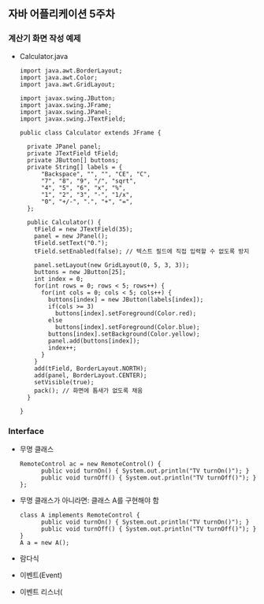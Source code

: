 ## 자바 어플리케이션 5주차

### 계산기 화면 작성 예제
* Calculator.java

      import java.awt.BorderLayout;
      import java.awt.Color;
      import java.awt.GridLayout;

      import javax.swing.JButton;
      import javax.swing.JFrame;
      import javax.swing.JPanel;
      import javax.swing.JTextField;

      public class Calculator extends JFrame {

        private JPanel panel;
        private JTextField tField;
        private JButton[] buttons;
        private String[] labels = {
            "Backspace", "", "", "CE", "C",
            "7", "8", "9", "/", "sqrt",
            "4", "5", "6", "x", "%", 
            "1", "2", "3", "-", "1/x", 
            "0", "+/-", ".", "+", "=",
        };

        public Calculator() {
          tField = new JTextField(35);
          panel = new JPanel();
          tField.setText("0.");
          tField.setEnabled(false); // 텍스트 필드에 직접 입력할 수 없도록 방지

          panel.setLayout(new GridLayout(0, 5, 3, 3));
          buttons = new JButton[25];
          int index = 0;
          for(int rows = 0; rows < 5; rows++) {
            for(int cols = 0; cols < 5; cols++) {
              buttons[index] = new JButton(labels[index]);
              if(cols >= 3)
                buttons[index].setForeground(Color.red);
              else
                buttons[index].setForeground(Color.blue);
              buttons[index].setBackground(Color.yellow);
              panel.add(buttons[index]);
              index++;
            }
          }
          add(tField, BorderLayout.NORTH);
          add(panel, BorderLayout.CENTER);
          setVisible(true);
          pack(); // 화면에 틈새가 없도록 채움
        }

      }

### Interface
* 무명 클래스

      RemoteControl ac = new RemoteControl() {
            public void turnOn() { System.out.println("TV turnOn()"); }
            public void turnOff() { System.out.println("TV turnOff()"); }
      };

* 무명 클래스가 아니라면: 클래스 A를 구현해야 함

      class A implements RemoteControl {
            public void turnOn() { System.out.println("TV turnOn()"); }
            public void turnOff() { System.out.println("TV turnOff()"); }
      }
      A a = new A();
      
* 람다식


* 이벤트(Event)
* 이벤트 리스너(

